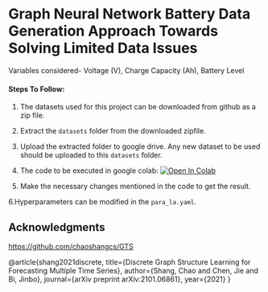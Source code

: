 # Graph Neural Network Battery Data Generation Approach Towards Solving Limited Data Issues

Variables considered- Voltage (V), Charge Capacity (Ah), Battery Level

#### Steps To Follow:

1. The datasets used for this project can be downloaded from github as a zip file.

2. Extract the `datasets` folder from the downloaded zipfile.

3. Upload the extracted folder to google drive. Any new dataset to be used should be uploaded to this `datasets` folder.

4. The code to be executed in google colab: [![Open In Colab](https://colab.research.google.com/assets/colab-badge.svg)](https://colab.research.google.com/github/yugendra149/ARTIFICIAL-DATA-CREATION/blob/main/EXECUTION.ipynb)


5. Make the necessary changes mentioned in the code to get the result.

6.Hyperparameters can be modified in the `para_la.yaml`.


## Acknowledgments
https://github.com/chaoshangcs/GTS

@article{shang2021discrete,
  title={Discrete Graph Structure Learning for Forecasting Multiple Time Series},
  author={Shang, Chao and Chen, Jie and Bi, Jinbo},
  journal={arXiv preprint arXiv:2101.06861},
  year={2021}
}


